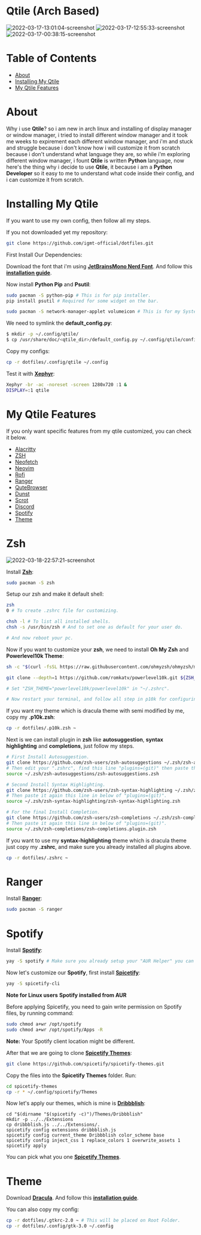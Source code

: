 # Qtile (Arch Based)

![2022-03-17-13:01:04-screenshot](https://user-images.githubusercontent.com/96023410/158740629-9960d26f-6fb0-479d-9d6c-ac4a26809ec3.png)
![2022-03-17-12:55:33-screenshot](https://user-images.githubusercontent.com/96023410/158740646-7eb3fb8f-626c-46c6-8ed2-36faa710e765.png)
![2022-03-17-00:38:15-screenshot](https://user-images.githubusercontent.com/96023410/158740655-76166b97-1cdb-4a86-8ae3-6d568a11174b.png)

# Table of Contents
- [About](#about)
- [Installing My Qtile](#installing-my-qtile)
- [My Qtile Features](#my-qtile-features)

# About

Why i use **Qtile**?
so i am new in arch linux and installing of display manager or window manager,
i tried to install different window manager and it took me weeks to expirement each different window manager,
and i'm and stuck and struggle because i don't know how i will customize it from scratch because i don't understand what language they are,
so while i'm exploring different window manager, i fount **Qtile** is written **Python** language, now here's the thing why i decide to use **Qtile**,
it because i am a **Python Developer** so it easy to me to understand what code inside their config, and i can customize it from scratch.


# Installing My Qtile

If you want to use my own config, then follow all my steps.

If you not downloaded yet my repository:

```bash
git clone https://github.com/igmt-official/dotfiles.git
```

First Install Our Dependencies:

Download the font that i'm using **[JetBrainsMono Nerd Font](https://github.com/ryanoasis/nerd-fonts/releases/download/v2.1.0/JetBrainsMono.zip)**.
And follow this **[installation guide](https://github.com/igmt-official/dotfiles#font)**.

Now install **Python Pip** and **Psutil**:

```bash
sudo pacman -S python-pip # This is for pip installer.
pip install psutil # Required for some widget on the bar.

sudo pacman -S network-manager-applet volumeicon # This is for my System Tray.
```

We need to symlink the **default_config.py**:

```bash
$ mkdir -p ~/.config/qtile/
$ cp /usr/share/doc/<qtile_dir>/default_config.py ~/.config/qtile/config.py
```

Copy my configs:

```bash
cp -r dotfiles/.config/qtile ~/.config
```

Test it with **[Xephyr](https://wiki.archlinux.org/index.php/Xephyr)**:

```bash
Xephyr -br -ac -noreset -screen 1280x720 :1 &
DISPLAY=:1 qtile
```

# My Qtile Features

If you only want specific features from my qtile customized, you can check it below.

- [Alacritty](https://github.com/igmt-official/dotfiles/tree/main/.config/alacritty)
- [ZSH](#zsh)
- [Neofetch](https://github.com/igmt-official/dotfiles/tree/main/.config/neofetch)
- [Neovim](https://github.com/igmt-official/dotfiles/tree/main/.config/nvim)
- [Rofi](https://github.com/igmt-official/dotfiles/tree/main/.config/rofi)
- [Ranger](#ranger)
- [QuteBrowser](https://github.com/igmt-official/dotfiles/tree/main/.config/qutebrowser)
- [Dunst](https://github.com/igmt-official/dotfiles/tree/main/.config/dunst)
- [Scrot](https://github.com/igmt-official/dotfiles/tree/main/.config/scrot)
- [Discord](https://github.com/igmt-official/dotfiles/tree/main/.config/BetterDiscord)
- [Spotify](#spotify)
- [Theme](#theme)

# Zsh

![2022-03-18-22:57:21-screenshot](https://user-images.githubusercontent.com/96023410/159027100-94fd63b6-b1c1-4c71-a53e-a01bbff052e5.png)

Install **[Zsh](https://github.com/ohmyzsh/ohmyzsh/wiki/Installing-ZSH)**:

```bash
sudo pacman -S zsh
```

Setup our zsh and make it default shell:

```bash
zsh
0 # To create .zshrc file for customizing.

chsh -l # To list all installed shells.
chsh -s /usr/bin/zsh # And to set one as default for your user do.

# And now reboot your pc.
```

Now if you want to customize your **zsh**, we need to install **Oh My Zsh** and **Powerlevel10k Theme**:

```bash
sh -c "$(curl -fsSL https://raw.githubusercontent.com/ohmyzsh/ohmyzsh/master/tools/install.sh)" # This is for installing "Oh My Zsh".

git clone --depth=1 https://github.com/romkatv/powerlevel10k.git ${ZSH_CUSTOM:-$HOME/.oh-my-zsh/custom}/themes/powerlevel10k # Next install our "powerlevel10k theme".

# Set "ZSH_THEME="powerlevel10k/powerlevel10k" in "~/.zshrc".

# Now restart your terminal, and follow all step in p10k for configuring your style. 
```
If you want my theme which is dracula theme with semi modified by me, copy my **.p10k.zsh**:

```bash
cp -r dotfiles/.p10k.zsh ~
```

Next is we can install plugin in **zsh** like **autosuggestion**, **syntax highlighting** and **completions**,
just follow my steps.

```bash
# First Install Autosuggestion.
git clone https://github.com/zsh-users/zsh-autosuggestions ~/.zsh/zsh-autosuggestions
# Then edit your ".zshrc", find this line "plugins=(git)" then paste this line below that code.
source ~/.zsh/zsh-autosuggestions/zsh-autosuggestions.zsh

# Second Install Syntax Highlighting.
git clone https://github.com/zsh-users/zsh-syntax-highlighting ~/.zsh/zsh-syntax-highlighting
# Then paste it again this line in below of "plugins=(git)".
source ~/.zsh/zsh-syntax-highlighting/zsh-syntax-highlighting.zsh

# For the final Install Completion.
git clone https://github.com/zsh-users/zsh-completions ~/.zsh/zsh-completions
# Then paste it again this line in below of "plugins=(git)".
source ~/.zsh/zsh-completions/zsh-completions.plugin.zsh
```

If you want to use my **syntax-highlighting** theme which is dracula theme just copy my **.zshrc**, and make sure you already installed all plugins above.

```bash
cp -r dotfiles/.zshrc ~
```

# Ranger

Install **[Ranger](https://wiki.archlinux.org/title/ranger)**:

```bash
sudo pacman -S ranger
```

# Spotify

Install **[Spotify](https://wiki.archlinux.org/title/spotify)**:

```bash
yay -S spotify # Make sure you already setup your "AUR Helper" you can find my tutorial in home page of this dotfiles repository.
```

Now let's customize our **Spotify**, first install **[Spicetify](https://github.com/spicetify/spicetify-cli/wiki/Installation#shell-pre-built-binary---recommended)**:

```bash
yay -S spicetify-cli
```

**Note for Linux users**
**Spotify installed from AUR**

Before applying Spicetify, you need to gain write permission on Spotify files, by running command:

```bash
sudo chmod a+wr /opt/spotify
sudo chmod a+wr /opt/spotify/Apps -R
```

**Note:** Your Spotify client location might be different.

After that we are going to clone **[Spicetify Themes](https://github.com/spicetify/spicetify-themes)**:

```bash
git clone https://github.com/spicetify/spicetify-themes.git
```

Copy the files into the **Spicetify Themes** folder. Run:

```bash
cd spicetify-themes
cp -r * ~/.config/spicetify/Themes
```

Now let's apply our themes, which is mine is **[Dribbblish](https://github.com/spicetify/spicetify-themes/tree/master/Dribbblish)**:

```
cd "$(dirname "$(spicetify -c)")/Themes/Dribbblish"
mkdir -p ../../Extensions
cp dribbblish.js ../../Extensions/.
spicetify config extensions dribbblish.js
spicetify config current_theme Dribbblish color_scheme base
spicetify config inject_css 1 replace_colors 1 overwrite_assets 1
spicetify apply
```

You can pick what you one **[Spicetify Themes](https://github.com/spicetify/spicetify-themes)**.

# Theme

Download **[Dracula](https://www.gnome-look.org/s/Gnome/p/1687249)**.
And follow this **[installation guide](https://github.com/igmt-official/dotfiles#gtk-theming)**.

You can also copy my config:

```bash
cp -r dotfiles/.gtkrc-2.0 ~ # This will be placed on Root Folder.
cp -r dotfiles/.config/gtk-3.0 ~/.config
```
